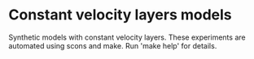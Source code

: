 # Constant velocity layers models

Synthetic models with constant velocity layers. These experiments are automated using scons and make.
Run 'make help' for details.
